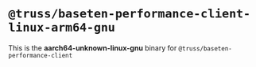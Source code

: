 # `@truss/baseten-performance-client-linux-arm64-gnu`

This is the **aarch64-unknown-linux-gnu** binary for `@truss/baseten-performance-client`
